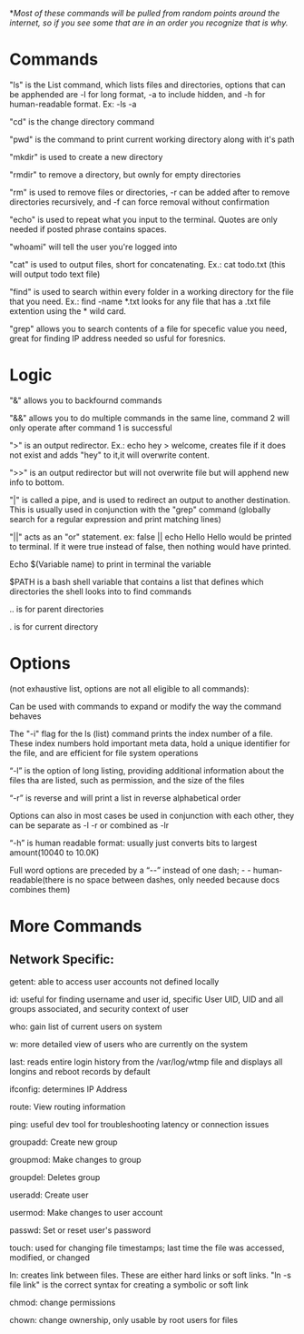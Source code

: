 **Most of these commands will be pulled from random points around the internet, so if you see some that are in an order you recognize that is why.*
# Commands
"ls" is the List command, which lists files and directories, options that can be apphended are -l for long format, -a to include hidden, and -h for human-readable format. Ex: -ls -a

"cd" is the change directory command

"pwd" is the command to print current working directory along with it's path

"mkdir" is used to create a new directory

"rmdir" to remove a directory, but ownly for empty directories

"rm" is used to remove files or directories,  -r can be added after to remove directories recursively, and -f can force removal without confirmation

"echo" is used to repeat what you input to the terminal. Quotes are only needed if posted phrase contains spaces.

"whoami" will tell the user you're logged into

"cat" is used to output files, short for concatenating. Ex.: cat todo.txt  (this will output todo text file)

"find" is used to search within every folder in a working directory for the file that you need. Ex.: find -name *.txt looks for any file that has a .txt file extention using the * wild card.

"grep" allows you to search contents of a file for specefic value you need, great for finding IP address needed so usful for foresnics. 

# Logic

"&" allows you to backfournd commands

"&&" allows you to do multiple commands in the same line, command 2 will only operate after command 1 is successful

">" is an output redirector. Ex.: echo hey > welcome, creates file if it does not exist and adds "hey" to it,it will overwrite content.

">>" is an output redirector but will not overwrite file but will apphend new info to bottom.

"|" is called a pipe, and is used to redirect an output to another destination. This is usually used in conjunction with the "grep" command (globally search for a regular expression and print matching lines)

"||" acts as an "or" statement. ex: false || echo Hello
Hello would be printed to terminal. If it were true instead of false, then nothing would have printed.

Echo $(Variable name) to print in terminal the variable

$PATH is a bash shell variable that contains a list that defines which directories the shell looks into to find commands

.. is for parent directories

. is for current directory



# Options 
(not exhaustive list, options are not all eligible to all commands):

Can be used with commands to expand or modify the way the command behaves

The "-i" flag for the ls (list) command prints the index number of a file. These index numbers hold important meta data, hold a unique identifier for the file, and are efficient for file system operations

“-l” is the option of long listing, providing additional information about the files tha are listed, such as permission, and the size of the files

“-r” is reverse and will print a list in reverse alphabetical order

Options can also in most cases be used in conjunction with each other, they can be separate as -l -r or combined as -lr

“-h” is human readable format: usually just converts bits to largest amount(10040 to 10.0K)

Full word options are preceded by a “--” instead of one dash; - - human-readable(there is no space between dashes, only needed because docs combines them)

# More Commands
## Network Specific:
getent: able to access user accounts not defined locally

id: useful for finding username and user id, specific User UID, UID and all groups associated, and security context of user

who: gain list of current users on system

w: more detailed view of users who are currently on the system

last: reads entire login history from the /var/log/wtmp file and displays all longins and reboot records by default

ifconfig: determines IP Address

route: View routing information

ping: useful dev tool for troubleshooting latency or connection issues

groupadd: Create new group

groupmod: Make changes to group

groupdel: Deletes group

useradd: Create user

usermod: Make changes to user account

passwd: Set or reset user's password

touch: used for changing file timestamps; last time the file was accessed, modified, or changed

ln: creates link between files. These are either hard links or soft links. "ln -s file link" is the correct syntax for creating a symbolic or soft link 

chmod: change permissions

chown: change ownership, only usable by root users for files
